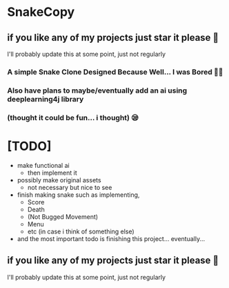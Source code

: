 # SnakeCopy
## if you like any of my projects just star it please 🥺

I'll probably update this at some point, just not regularly

### A simple Snake Clone Designed Because Well... I was Bored 🤷‍♂️

### Also have plans to maybe/eventually add an ai using deeplearning4j library
### (thought it could be fun... i thought) 😪

# [TODO]
* make functional ai
    - then implement it
* possibly make original assets
    - not necessary but nice to see
* finish making snake such as implementing,
    - Score
    - Death
    - (Not Bugged Movement)
    - Menu
    - etc (in case i think of something else)
* and the most important todo is finishing this project... eventually...

## if you like any of my projects just star it please 🥺

I'll probably update this at some point, just not regularly